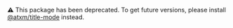 ⚠️ This package has been deprecated. To get future versions, please install [@atxm/title-mode](https://www.npmjs.com/package/@atxm/title-mode) instead.